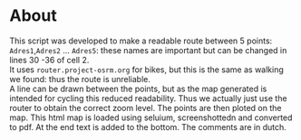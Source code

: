 # About
This script was developed to make a readable route between 5 points: `Adres1`,`Adres2` ... `Adres5`: these names are important but can be changed in lines 30 -36 of cell 2.<br>
It uses `router.project-osrm.org` for bikes, but this is the same as walking we found: thus the route is unreliable. <br>
A line can be drawn between the points, but as the map generated is intended for cycling this reduced readability.
Thus we actually just use the router to obtain the correct zoom level. The points are then ploted on the map.
This html map is loaded using seluium, screenshottedn and converted to pdf. 
At the end text is added to the bottom. 
The comments are in dutch. 